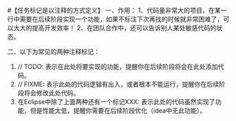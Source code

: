#【任务标记是以注释的方式定义】
一、作用：
1、代码量非常大的项目，在某一行中需要在后续阶段实现一个功能，如果不标注下次再找的时候就非常困难了，可以大大的提高开发效率！
2、在团队合作中，还可以告诉别人某处敏感代码的状态。

二、以下为常见的两种注释标记：

1. // TODO: 表示在此处将要实现的功能，提醒你在后续阶段将会在此处添加代码。
2. // FIXME: 表示此处的代码逻辑有出入，或者根本不能运行，提醒你在后续阶段将会修改此处代码。
3. 在Eclipse中除了上面两种还有一个标记XXX: 表示此处的代码虽然实现了功能，但是性能太低，提醒你需要在后续阶段优化（idea中无此功能）。

